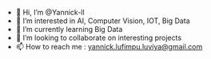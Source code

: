 - 👋 Hi, I’m @Yannick-ll
- 👀 I’m interested in AI, Computer Vision, IOT, Big Data
- 🌱 I’m currently learning Big Data
- 💞️ I’m looking to collaborate on interesting projects
- 📫 How to reach me : yannick.lufimpu.luviya@gmail.com

<!---
Yannick-ll/Yannick-ll is a ✨ special ✨ repository because its `README.md` (this file) appears on your GitHub profile.
You can click the Preview link to take a look at your changes.
--->

